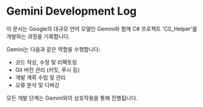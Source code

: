 # Gemini Development Log

이 문서는 Google의 대규모 언어 모델인 Gemini와 함께 C# 프로젝트 'CS_Helper'를 개발하는 과정을 기록합니다.

Gemini는 다음과 같은 역할을 수행합니다:
-   코드 작성, 수정 및 리팩토링
-   Git 버전 관리 (커밋, 푸시 등)
-   개발 계획 수립 및 관리
-   오류 분석 및 디버깅

모든 개발 단계는 Gemini와의 상호작용을 통해 진행됩니다.
